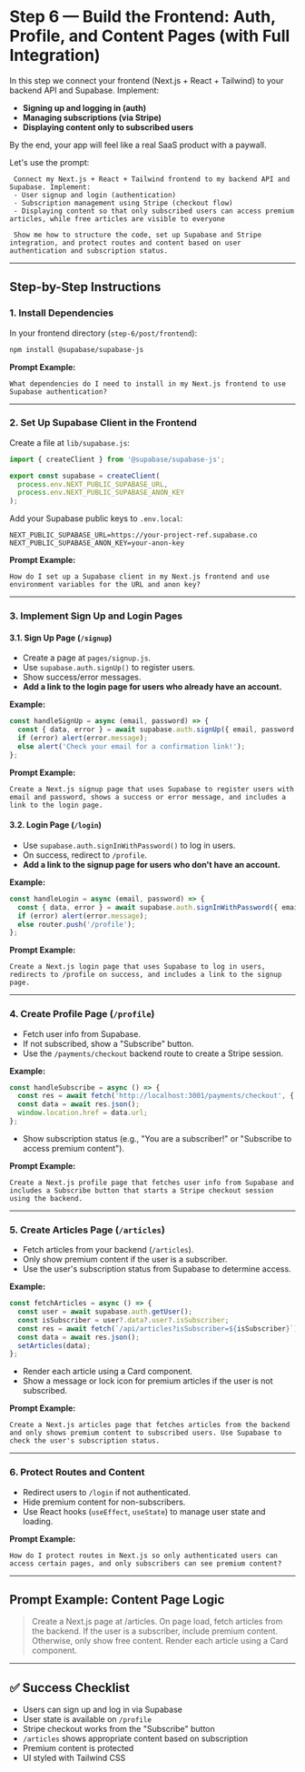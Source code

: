 # Step 6 — Build the Frontend: Auth, Profile, and Content Pages (with Full Integration)

In this step we connect your frontend (Next.js + React + Tailwind) to your backend API and Supabase. Implement:
- **Signing up and logging in (auth)**
- **Managing subscriptions (via Stripe)**
- **Displaying content only to subscribed users**

By the end, your app will feel like a real SaaS product with a paywall.

Let's use the prompt:
```plaintext
 Connect my Next.js + React + Tailwind frontend to my backend API and Supabase. Implement:
 - User signup and login (authentication)
 - Subscription management using Stripe (checkout flow)
 - Displaying content so that only subscribed users can access premium articles, while free articles are visible to everyone
 
 Show me how to structure the code, set up Supabase and Stripe integration, and protect routes and content based on user authentication and subscription status.
```
---

## Step-by-Step Instructions

### 1. Install Dependencies

In your frontend directory (`step-6/post/frontend`):
```bash
npm install @supabase/supabase-js
```

**Prompt Example:**
```plaintext
What dependencies do I need to install in my Next.js frontend to use Supabase authentication?
```

---

### 2. Set Up Supabase Client in the Frontend

Create a file at `lib/supabase.js`:
```js
import { createClient } from '@supabase/supabase-js';

export const supabase = createClient(
  process.env.NEXT_PUBLIC_SUPABASE_URL,
  process.env.NEXT_PUBLIC_SUPABASE_ANON_KEY
);
```
Add your Supabase public keys to `.env.local`:
```env
NEXT_PUBLIC_SUPABASE_URL=https://your-project-ref.supabase.co
NEXT_PUBLIC_SUPABASE_ANON_KEY=your-anon-key
```

**Prompt Example:**
```plaintext
How do I set up a Supabase client in my Next.js frontend and use environment variables for the URL and anon key?
```

---

### 3. Implement Sign Up and Login Pages

#### 3.1. Sign Up Page (`/signup`)
- Create a page at `pages/signup.js`.
- Use `supabase.auth.signUp()` to register users.
- Show success/error messages.
- **Add a link to the login page for users who already have an account.**

**Example:**
```js
const handleSignUp = async (email, password) => {
  const { data, error } = await supabase.auth.signUp({ email, password });
  if (error) alert(error.message);
  else alert('Check your email for a confirmation link!');
};
```

**Prompt Example:**
```plaintext
Create a Next.js signup page that uses Supabase to register users with email and password, shows a success or error message, and includes a link to the login page.
```

#### 3.2. Login Page (`/login`)
- Use `supabase.auth.signInWithPassword()` to log in users.
- On success, redirect to `/profile`.
- **Add a link to the signup page for users who don't have an account.**

**Example:**
```js
const handleLogin = async (email, password) => {
  const { data, error } = await supabase.auth.signInWithPassword({ email, password });
  if (error) alert(error.message);
  else router.push('/profile');
};
```

**Prompt Example:**
```plaintext
Create a Next.js login page that uses Supabase to log in users, redirects to /profile on success, and includes a link to the signup page.
```

---

### 4. Create Profile Page (`/profile`)
- Fetch user info from Supabase.
- If not subscribed, show a "Subscribe" button.
- Use the `/payments/checkout` backend route to create a Stripe session.

**Example:**
```js
const handleSubscribe = async () => {
  const res = await fetch('http://localhost:3001/payments/checkout', { method: 'POST' });
  const data = await res.json();
  window.location.href = data.url;
};
```
- Show subscription status (e.g., "You are a subscriber!" or "Subscribe to access premium content").

**Prompt Example:**
```plaintext
Create a Next.js profile page that fetches user info from Supabase and includes a Subscribe button that starts a Stripe checkout session using the backend.
```

---

### 5. Create Articles Page (`/articles`)
- Fetch articles from your backend (`/articles`).
- Only show premium content if the user is a subscriber.
- Use the user's subscription status from Supabase to determine access.

**Example:**
```js
const fetchArticles = async () => {
  const user = await supabase.auth.getUser();
  const isSubscriber = user?.data?.user?.isSubscriber;
  const res = await fetch(`/api/articles?isSubscriber=${isSubscriber}`);
  const data = await res.json();
  setArticles(data);
};
```
- Render each article using a Card component.
- Show a message or lock icon for premium articles if the user is not subscribed.

**Prompt Example:**
```plaintext
Create a Next.js articles page that fetches articles from the backend and only shows premium content to subscribed users. Use Supabase to check the user's subscription status.
```

---

### 6. Protect Routes and Content
- Redirect users to `/login` if not authenticated.
- Hide premium content for non-subscribers.
- Use React hooks (`useEffect`, `useState`) to manage user state and loading.

**Prompt Example:**
```plaintext
How do I protect routes in Next.js so only authenticated users can access certain pages, and only subscribers can see premium content?
```

---

## Prompt Example: Content Page Logic
> Create a Next.js page at /articles. On page load, fetch articles from the backend. If the user is a subscriber, include premium content. Otherwise, only show free content. Render each article using a Card component.

---

## ✅ Success Checklist
- Users can sign up and log in via Supabase
- User state is available on `/profile`
- Stripe checkout works from the "Subscribe" button
- `/articles` shows appropriate content based on subscription
- Premium content is protected
- UI styled with Tailwind CSS
